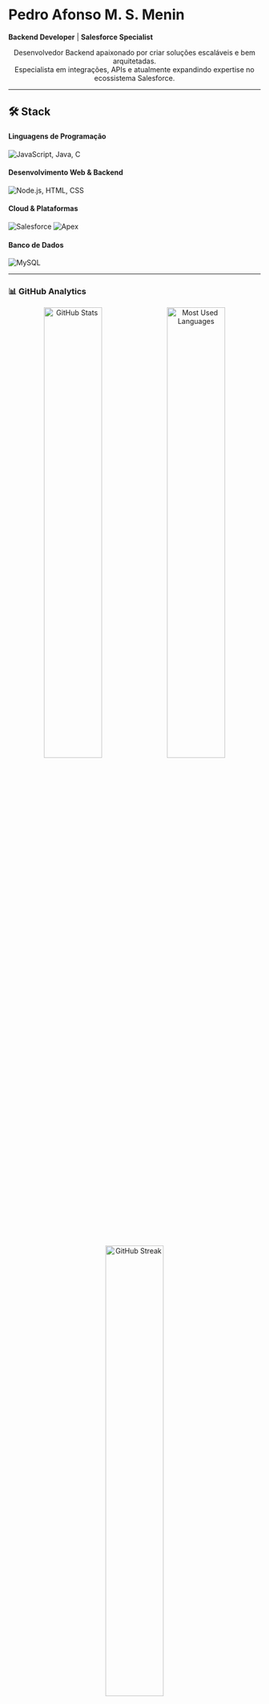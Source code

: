 # Pedro Afonso M. S. Menin
**Backend Developer** | **Salesforce Specialist**

<div align="center">
  <p>
    Desenvolvedor Backend apaixonado por criar soluções escaláveis e bem arquitetadas.<br>
    Especialista em integrações, APIs e atualmente expandindo expertise no ecossistema Salesforce.
  </p>
</div>

---

## 🛠️ Stack

#### Linguagens de Programação
<p>
  <img src="https://skillicons.dev/icons?i=js,java,c" alt="JavaScript, Java, C" />
</p>

#### Desenvolvimento Web & Backend
<p>
  <img src="https://skillicons.dev/icons?i=nodejs,html,css" alt="Node.js, HTML, CSS" />
</p>

#### Cloud & Plataformas
<p>
  <img src="https://img.shields.io/badge/Salesforce-00A1E0?style=for-the-badge&logo=salesforce&logoColor=white" alt="Salesforce" />
  <img src="https://img.shields.io/badge/Apex-1798C1?style=for-the-badge&logo=salesforce&logoColor=white" alt="Apex" />
</p>

#### Banco de Dados
<p>
  <img src="https://skillicons.dev/icons?i=mysql" alt="MySQL" />
</p>

---

### 📊 GitHub Analytics

<div align="center">
  <img src="https://github-readme-stats.vercel.app/api?username=mvster1&show_icons=true&theme=tokyonight&hide_border=true&count_private=true" alt="GitHub Stats" width="48%" />
  <img src="https://github-readme-stats.vercel.app/api/top-langs/?username=mvster1&layout=compact&theme=tokyonight&hide_border=true" alt="Most Used Languages" width="48%" />
</div>

<div align="center">
  <img src="https://github-readme-streak-stats.herokuapp.com/?user=mvster1&theme=tokyonight&hide_border=true" alt="GitHub Streak" width="48%" />
</div>

---

### 🎯 Foco Atual

```yaml
Backend Development:
  - Arquiteturas escaláveis e performáticas
  - Design de APIs RESTful
  - Integração entre sistemas

Salesforce Ecosystem:
  - Desenvolvimento em Apex
  - Customizações e automações
  - Integrações com sistemas externos
  
Sempre Aprendendo:
  - Melhores práticas de desenvolvimento
  - Padrões de arquitetura
  - Novas tecnologias do mercado
```

---

### 💼 Experiência

- **🔧 Backend Development** - Construção de aplicações robustas e escaláveis
- **🔗 API Integrations** - Desenvolvimento e consumo de APIs RESTful
- **☁️ Salesforce Platform** - Customizações, automações e desenvolvimento Apex
- **📊 Database Design** - Modelagem e otimização de banco de dados

---

### 📫 Conecte-se Comigo

<div align="center">
  
[![LinkedIn](https://img.shields.io/badge/LinkedIn-0077B5?style=for-the-badge&logo=linkedin&logoColor=white)]([https://linkedin.com/in/seu-perfil](https://www.linkedin.com/in/pedro-afonso-m-s-menin-328030356/))
[![GitHub](https://img.shields.io/badge/GitHub-100000?style=for-the-badge&logo=github&logoColor=white)](https://github.com/mvster1)
[![Email](https://img.shields.io/badge/Email-D14836?style=for-the-badge&logo=gmail&logoColor=white)](mailto:pedroafonsomenin@gmail.com)

</div>

---

<div align="center">
  <i>"Code is like humor. When you have to explain it, it's bad." - Cory House</i>
</div>
